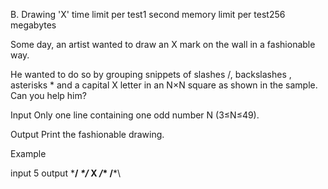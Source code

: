 B. Drawing 'X'
time limit per test1 second
memory limit per test256 megabytes

Some day, an artist wanted to draw an X mark on the wall in a fashionable way.

He wanted to do so by grouping snippets of slashes /, backslashes \, asterisks * and a capital X letter in an N×N square as shown in the sample. Can you help him?

Input
Only one line containing one odd number N (3≤N≤49).

Output
Print the fashionable drawing.

Example

input
5
output
\***/
*\*/*
**X**
*/*\*
/***\
